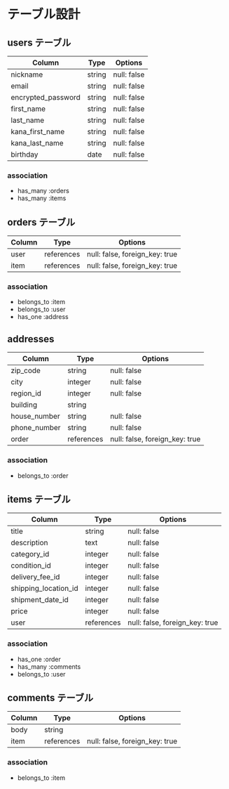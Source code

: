 # テーブル設計

## users テーブル

| Column             | Type   | Options     |
| ------------------ | ------ | ----------- |
| nickname           | string | null: false |
| email              | string | null: false |
| encrypted_password | string | null: false |
| first_name         | string | null: false |
| last_name          | string | null: false |
| kana_first_name    | string | null: false |
| kana_last_name     | string | null: false |
| birthday           | date   | null: false |

### association

- has_many :orders
- has_many :items

## orders テーブル

| Column | Type       | Options                        |
| ------ | ---------- | ------------------------------ |
| user   | references | null: false, foreign_key: true |
| item   | references | null: false, foreign_key: true |

### association

- belongs_to :item
- belongs_to :user
- has_one :address

## addresses

| Column       | Type       | Options                        |
| ------------ | ---------- | ------------------------------ |
| zip_code     | string     | null: false                    |
| city         | integer    | null: false                    |
| region_id    | integer    | null: false                    |
| building     | string     |                                |
| house_number | string     | null: false                    |
| phone_number | string     | null: false                    |
| order        | references | null: false, foreign_key: true |

### association

- belongs_to :order

## items テーブル

| Column               | Type       | Options                        |
| -------------------- | ---------- | ------------------------------ |
| title                | string     | null: false                    |
| description          | text       | null: false                    |
| category_id          | integer    | null: false                    |
| condition_id         | integer    | null: false                    |
| delivery_fee_id      | integer    | null: false                    |
| shipping_location_id | integer    | null: false                    |
| shipment_date_id     | integer    | null: false                    |
| price                | integer    | null: false                    |
| user                 | references | null: false, foreign_key: true |

### association

- has_one :order
- has_many :comments
- belongs_to :user

## comments テーブル

| Column | Type       | Options                        |
| ------ | ---------- | ------------------------------ |
| body   | string     |                                |
| item   | references | null: false, foreign_key: true |

### association

- belongs_to :item
